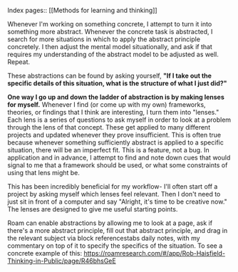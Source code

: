 ---
---

Index pages:: [[Methods for learning and thinking]]

Whenever I'm working on something concrete, I attempt to turn it into something more abstract. Whenever the concrete task is abstracted, I search for more situations in which to apply the abstract principle concretely. I then adjust the mental model situationally, and ask if that requires my understanding of the abstract model to be adjusted as well. Repeat.

These abstractions can be found by asking yourself, **"If I take out the specific details of this situation, what is the structure of what I just did?"**

**One way I go up and down the ladder of abstraction is by making lenses for myself.** Whenever I find (or come up with my own) frameworks, theories, or findings that I think are interesting, I turn them into "lenses." Each lens is a series of questions to ask myself in order to look at a problem through the lens of that concept. These get applied to many different projects and updated whenever they prove insufficient.  This is often true because whenever something sufficiently abstract is applied to a specific situation, there will be an imperfect fit. This is a feature, not a bug. In application and in advance, I attempt to find and note down cues that would signal to me that a framework should be used, or what some constraints of using that lens might be.

This has been incredibly beneficial for my workflow- I'll often start off a project by asking myself which lenses feel relevant. Then I don't need to just sit in front of a computer and say "Alright, it's time to be creative now." The lenses are designed to give me useful starting points.

Roam can enable abstractions by allowing me to look at a page, ask if there's a more abstract principle, fill out that abstract principle, and drag in the relevant subject via block referencestabs daily notes, with my commentary on top of it to specify the specifics of the situation. To see a concrete example of this: https://roamresearch.com/#/app/Rob-Haisfield-Thinking-in-Public/page/R46bhsGeE 
